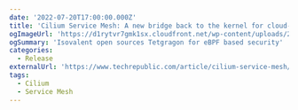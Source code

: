 ```yaml
---
date: '2022-07-20T17:00:00.000Z'
title: 'Cilium Service Mesh: A new bridge back to the kernel for cloud-native infrastructure'
ogImageUrl: 'https://d1rytvr7gmk1sx.cloudfront.net/wp-content/uploads/2022/07/cilium-service-mesh.jpeg?x29349'
ogSummary: 'Isovalent open sources Tetgragon for eBPF based security'
categories:
  - Release
externalUrl: 'https://www.techrepublic.com/article/cilium-service-mesh/'
tags:
  - Cilium
  - Service Mesh
---
```

